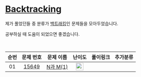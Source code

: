 # [Backtracking](https://solved.ac/problems/tags/Backtracking)

제가 풀었던들 중 분류가 [백트래킹](https://solved.ac/problems/tags/Backtracking)인 문제들을 모아두었습니다.

공부하실 때 도움이 되었으면 좋겠습니다.

<br>

|순번|문제 번호|문제 이름|난이도|풀이링크|추가분류|
|:--:|:-------:|:------:|:----:|:---|:------:|
| 01 | [15649](https://www.acmicpc.net/problem/15649) | [N과 M(1)](https://www.acmicpc.net/problem/15649) | <img height='24px' src="https://d2gd6pc034wcta.cloudfront.net/tier/8.svg"/> | | |
